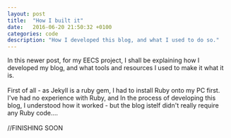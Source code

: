 ```yaml
---
layout: post
title:  "How I built it"
date:   2016-06-20 21:50:32 +0100
categories: code
description: "How I developed this blog, and what I used to do so."
---
```

In this newer post, for my EECS project, I shall be explaining how I developed my blog, and what tools and resources I used to make it what it is.
<br>
<br>
First of all - as Jekyll is a ruby gem, I had to install Ruby onto my PC first. I've had no experience with Ruby, and In the process of developing this blog, I understood how it worked - but the blog istelf didn't really require any Ruby code.... 
<br>
<br>
//FINISHING SOON